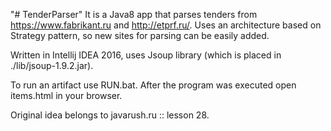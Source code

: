 "# TenderParser" 
It is a Java8 app that parses tenders from https://www.fabrikant.ru and http://etprf.ru/. Uses an architecture based on
Strategy pattern, so new sites for parsing can be easily added.

Written in Intellij IDEA 2016, uses Jsoup library (which is placed in ./lib/jsoup-1.9.2.jar).

To run an artifact use RUN.bat. After the program was executed open items.html in your browser.

Original idea belongs to javarush.ru :: lesson 28.